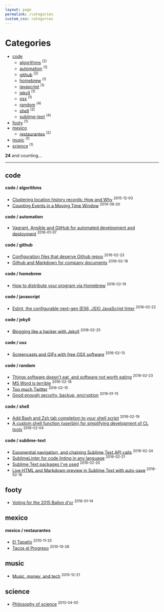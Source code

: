 ```yaml
---
layout: page
permalink: /categories
custom_css: categories
---
```

<h1>Categories</h1>

* [code](#code) 
    * [algorithms](#code--algorithms) <sup>(2)</sup>
    * [automation](#code--automation) <sup>(1)</sup>
    * [github](#code--github) <sup>(2)</sup>
    * [homebrew](#code--homebrew) <sup>(1)</sup>
    * [javascript](#code--javascript) <sup>(1)</sup>
    * [jekyll](#code--jekyll) <sup>(1)</sup>
    * [osx](#code--osx) <sup>(1)</sup>
    * [random](#code--random) <sup>(4)</sup>
    * [shell](#code--shell) <sup>(2)</sup>
    * [sublime-text](#code--sublime-text) <sup>(4)</sup>
* [footy](#footy) <sup>(1)</sup>
* [mexico](#mexico) 
    * [restaurantes](#mexico--restaurantes) <sup>(2)</sup>
* [music](#music) <sup>(1)</sup>
* [science](#science) <sup>(1)</sup>

__24__ and counting...

---

## code

#### code / algorithms
* [Clustering location history records: How and Why](../post/clustering-location-history-records) <sup>2015-12-03</sup>
* [Counting Events in a Moving Time Window](../post/counting-events-in-a-moving-window) <sup>2014-09-20</sup>

#### code / automation
* [Vagrant, Ansible and GitHub for automated development and deployment](../post/automating-development-deployment) <sup>2016-01-07</sup>

#### code / github
* [Configuration files that deserve Github repos](../post/config-in-github) <sup>2016-02-23</sup>
* [Github and Markdown for company documents](../post/markdown-for-company-docs) <sup>2016-02-18</sup>

#### code / homebrew
* [How to distribute your program via Homebrew](../post/distribute-program-via-homebrew) <sup>2016-02-19</sup>

#### code / javascript
* [Eslint, the configurable next-gen (ES6, JSX) JavaScript linter](../post/eslint) <sup>2016-02-22</sup>

#### code / jekyll
* [Blogging like a hacker with Jekyll](../post/blogging-for-hackers) <sup>2016-02-25</sup>

#### code / osx
* [Screencasts and GIFs with free OSX software](../post/osx-screencast-gif) <sup>2016-02-13</sup>

#### code / random
* [Things software doesn't eat, and software not worth eating](../post/software-eating-the-world) <sup>2016-02-23</sup>
* [MS Word is terrible](../post/ms-word-is-terrible) <sup>2016-02-18</sup>
* [Too much Twitter](../post/too-much-twitter) <sup>2016-02-15</sup>
* [Good enough security, backup, encryption](../post/good-enough-security) <sup>2016-01-15</sup>

#### code / shell
* [Add Bash and Zsh tab completion to your shell script](../post/enabling-tab-completion) <sup>2016-02-19</sup>
* [A custom shell function (userbin) for simplifying development of CL tools](../post/userbin) <sup>2016-02-04</sup>

#### code / sublime-text
* [Exponential navigation, and chaining Sublime Text API calls](../post/exponential-navigation) <sup>2016-02-24</sup>
* [SublimeLinter for code linting in any language](../post/sublime-linter) <sup>2016-02-21</sup>
* [Sublime Text packages I've used](../post/useful-packages) <sup>2016-02-20</sup>
* [Live HTML and Markdown preview in Sublime Text with auto-save](../post/auto-save) <sup>2016-02-18</sup>

## footy
* [Voting for the 2015 Ballon d'or](../post/ballon-dor-2015) <sup>2016-01-14</sup>

## mexico

#### mexico / restaurantes
* [El Tapatío](../post/el-tapatio) <sup>2010-11-25</sup>
* [Tacos el Progreso](../post/tacos-el-progreso) <sup>2010-10-28</sup>

## music
* [Music, money, and tech](../post/music-and-tech) <sup>2015-12-21</sup>

## science
* [Philosophy of science](../post/philosophy-of-science) <sup>2013-04-05</sup>

